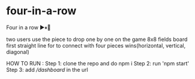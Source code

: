 # four-in-a-row
Four in  a row  ▶️⏸🔞

two users use the piece to drop one by one on the game 8x8 fields board
first straight line for to connect with four pieces wins(horizontal, vertical, diagonal)

HOW TO RUN : 
Step 1: clone the repo and do npm i 
Step 2: run 'npm start'
Step 3: add */dashboard* in the url
